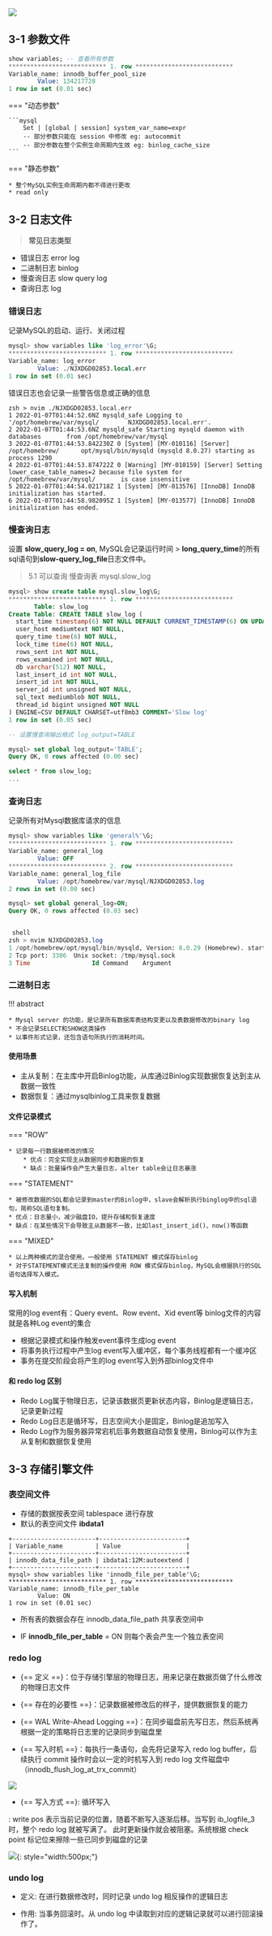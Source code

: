 
![](img/写流程.png)

## 3-1 参数文件

```sql
show variables; -- 查看所有参数
*************************** 1. row ***************************
Variable_name: innodb_buffer_pool_size
        Value: 134217728
1 row in set (0.01 sec)
```

=== "动态参数"
    
    ```mysql
        Set | [global | session] system_var_name=expr
  		-- 部分参数只能在 session 中修改 eg: autocommit
    	-- 部分参数在整个实例生命周期内生效 eg: binlog_cache_size
    ```

=== "静态参数"

    * 整个MySQL实例生命周期内都不得进行更改
    * read only
    

## 3-2 日志文件

> **常见日志类型**
	
- 错误日志 error log
- 二进制日志 binlog
- 慢查询日志 slow query log 
- 查询日志 log

### 错误日志

记录MySQL的启动、运行、关闭过程

```sql
mysql> show variables like 'log_error'\G;
*************************** 1. row ***************************
Variable_name: log_error
        Value: ./NJXDGD02853.local.err
1 row in set (0.01 sec)
```

错误日志也会记录一些警告信息或正确的信息

```shell
zsh > nvim ./NJXDGD02853.local.err
1 2022-01-07T01:44:52.6NZ mysqld_safe Logging to '/opt/homebrew/var/mysql/        NJXDGD02853.local.err'.                                                       
2 2022-01-07T01:44:53.6NZ mysqld_safe Starting mysqld daemon with databases       from /opt/homebrew/var/mysql                                                  
3 2022-01-07T01:44:53.842230Z 0 [System] [MY-010116] [Server] /opt/homebrew/      opt/mysql/bin/mysqld (mysqld 8.0.27) starting as process 1290                 
4 2022-01-07T01:44:53.874722Z 0 [Warning] [MY-010159] [Server] Setting            lower_case_table_names=2 because file system for /opt/homebrew/var/mysql/       is case insensitive
5 2022-01-07T01:44:54.021718Z 1 [System] [MY-013576] [InnoDB] InnoDB              initialization has started.                                                   6 2022-01-07T01:44:58.982095Z 1 [System] [MY-013577] [InnoDB] InnoDB              initialization has ended.

```

### 慢查询日志

设置 **slow_query_log = on**, MySQL会记录运行时间 > **long_query_time**的所有sql语句到**slow-query_log_file**日志文件中。

>5.1 可以查询 慢查询表 mysql.slow_log

```sql
mysql> show create table mysql.slow_log\G;
*************************** 1. row ***************************
       Table: slow_log
Create Table: CREATE TABLE slow_log (
  start_time timestamp(6) NOT NULL DEFAULT CURRENT_TIMESTAMP(6) ON UPDATE CURRENT_TIMESTAMP(6),
  user_host mediumtext NOT NULL,
  query_time time(6) NOT NULL,
  lock_time time(6) NOT NULL,
  rows_sent int NOT NULL,
  rows_examined int NOT NULL,
  db varchar(512) NOT NULL,
  last_insert_id int NOT NULL,
  insert_id int NOT NULL,
  server_id int unsigned NOT NULL,
  sql_text mediumblob NOT NULL,
  thread_id bigint unsigned NOT NULL
) ENGINE=CSV DEFAULT CHARSET=utf8mb3 COMMENT='Slow log'
1 row in set (0.05 sec)

-- 设置慢查询输出格式 log_output=TABLE

mysql> set global log_output='TABLE';
Query OK, 0 rows affected (0.00 sec)

select * from slow_log;
...
```

### 查询日志

记录所有对Mysql数据库请求的信息

```sql
mysql> show variables like 'general%'\G;
*************************** 1. row ***************************
Variable_name: general_log
        Value: OFF
*************************** 2. row ***************************
Variable_name: general_log_file
        Value: /opt/homebrew/var/mysql/NJXDGD02853.log
2 rows in set (0.00 sec)

mysql> set global general_log=ON;
Query OK, 0 rows affected (0.03 sec)


 shell
zsh > nvim NJXDGD02853.log
1 /opt/homebrew/opt/mysql/bin/mysqld, Version: 8.0.29 (Homebrew). started         with:
2 Tcp port: 3306  Unix socket: /tmp/mysql.sock
3 Time                 Id Command    Argument
```

### 二进制日志

!!! abstract

    * Mysql server 的功能，是记录所有数据库表结构变更以及表数据修改的binary log
	* 不会记录SELECT和SHOW这类操作
	* 以事件形式记录，还包含语句所执行的消耗时间。


#### 使用场景

- 主从复制：在主库中开启Binlog功能，从库通过Binlog实现数据恢复达到主从数据一致性
- 数据恢复：通过mysqlbinlog工具来恢复数据

#### 文件记录模式

=== "ROW"

    * 记录每一行数据被修改的情况
		* 优点：完全实现主从数据同步和数据的恢复
		* 缺点：批量操作会产生大量日志，alter table会让日志暴涨

=== "STATEMENT"

    * 被修改数据的SQL都会记录到master的Binlog中，slave会解析执行binglog中的sql语句，简称SQL语句复制。
    * 优点：日志量小，减少磁盘IO，提升存储和恢复速度
    * 缺点：在某些情况下会导致主从数据不一致，比如last_insert_id()、now()等函数

=== "MIXED"

    * 以上两种模式的混合使用，一般使用 STATEMENT 模式保存binlog
	* 对于STATEMENT模式无法复制的操作使用 ROW 模式保存binlog，MySQL会根据执行的SQL语句选择写入模式。

#### 写入机制

常用的log event有：Query event、Row event、Xid event等
binlog文件的内容就是各种Log event的集合

- 根据记录模式和操作触发event事件生成log event
- 将事务执行过程中产生log event写入缓冲区，每个事务线程都有一个缓冲区
- 事务在提交阶段会将产生的log event写入到外部binlog文件中

#### 和 redo log 区别

- Redo Log属于物理日志，记录该数据页更新状态内容，Binlog是逻辑日志，记录更新过程
- Redo Log日志是循环写，日志空间大小是固定，Binlog是追加写入
- Redo Log作为服务器异常宕机后事务数据自动恢复使用，Binlog可以作为主从复制和数据恢复使用

## 3-3 存储引擎文件

### 表空间文件

- 存储的数据按表空间 tablespace 进行存放
- 默认的表空间文件 **ibdata1**

```shell
+-----------------------+------------------------+
| Variable_name         | Value                  |
+-----------------------+------------------------+
| innodb_data_file_path | ibdata1:12M:autoextend |
+-----------------------+------------------------+
mysql> show variables like 'innodb_file_per_table'\G;
*************************** 1. row ***************************
Variable_name: innodb_file_per_table
        Value: ON
1 row in set (0.01 sec)
```

- 所有表的数据会存在 innodb_data_file_path 共享表空间中

- IF **innodb_file_per_table** = ON 则每个表会产生一个独立表空间

### redo log

- {== 定义 ==}：位于存储引擎层的物理日志，用来记录在数据页做了什么修改的物理日志文件

- {== 存在的必要性 ==}：记录数据被修改后的样子，提供数据恢复的能力

- {== WAL Write-Ahead Logging ==}：在同步磁盘前先写日志，然后系统再根据一定的策略将日志里的记录同步到磁盘里


- {== 写入时机 ==}：每执行一条语句，会先将记录写入 redo log buffer，后续执行 commit 操作时会以一定的时机写入到 redo log 文件磁盘中（innodb_flush_log_at_trx_commit）

![](img/redolog控制参数.png)

- {== 写入方式 ==}: 循环写入

: write pos 表示当前记录的位置，随着不断写入逐渐后移。当写到 ib_logfile_3时，整个 redo log 就被写满了。
  此时更新操作就会被阻塞。系统根据 check point 标记位来擦除一些已同步到磁盘的记录

![](img/redolog写入模式.png){: style="width:500px;"}

### undo log

- 定义: 在进行数据修改时，同时记录 undo log 相反操作的逻辑日志

- 作用: 当事务回滚时。从 undo log 中读取到对应的逻辑记录就可以进行回滚操作了。

